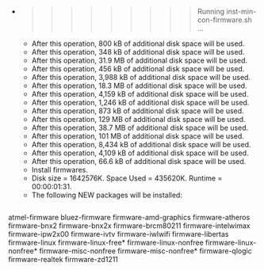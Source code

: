 * >>>>>>>>> Running inst-min-con-firmware.sh ...
  * After this operation, 800 kB of additional disk space will be used.
  * After this operation, 348 kB of additional disk space will be used.
  * After this operation, 31.9 MB of additional disk space will be used.
  * After this operation, 456 kB of additional disk space will be used.
  * After this operation, 3,988 kB of additional disk space will be used.
  * After this operation, 18.3 MB of additional disk space will be used.
  * After this operation, 4,159 kB of additional disk space will be used.
  * After this operation, 1,246 kB of additional disk space will be used.
  * After this operation, 873 kB of additional disk space will be used.
  * After this operation, 129 MB of additional disk space will be used.
  * After this operation, 38.7 MB of additional disk space will be used.
  * After this operation, 101 MB of additional disk space will be used.
  * After this operation, 8,434 kB of additional disk space will be used.
  * After this operation, 4,109 kB of additional disk space will be used.
  * After this operation, 66.6 kB of additional disk space will be used.
  * Install firmwares.
  * Disk size = 1642576K. Space Used = 435620K. Runtime = 00:00:01:31.
  * The following NEW packages will be installed:
  ```bash
atmel-firmware bluez-firmware firmware-amd-graphics firmware-atheros firmware-bnx2
firmware-bnx2x firmware-brcm80211 firmware-intelwimax firmware-ipw2x00 firmware-ivtv
firmware-iwlwifi firmware-libertas firmware-linux firmware-linux-free* firmware-linux-nonfree
firmware-linux-nonfree* firmware-misc-nonfree firmware-misc-nonfree* firmware-qlogic firmware-realtek
firmware-zd1211
  ```

